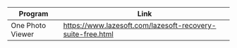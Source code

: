 |Program |Link|
| - | - |
|One Photo Viewer|https://www.lazesoft.com/lazesoft-recovery-suite-free.html|
